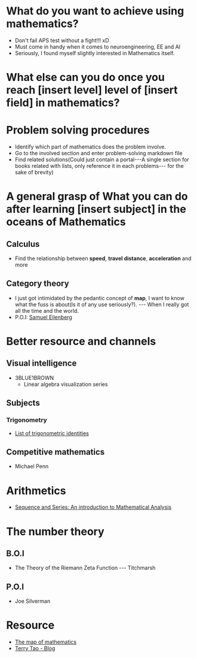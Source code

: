 # What do you want to achieve using mathematics?
- Don't fail APS test without a fight!!! xD
- Must come in handy when it comes to neuroengineering, EE and AI
- Seriously, I found myself slightly interested in Mathematics itself.
# What else can you do once you reach [insert level] level of [insert field] in mathematics?

# Problem solving procedures
- Identify which part of mathematics does the problem involve.
- Go to the involved section and enter problem-solving markdown file
- Find related solutions(Could just contain a portal---A single section for books related with lists, only reference it in each problems--- for the sake of brevity)

# A general grasp of **What you can do** after learning [insert subject] in the oceans of Mathematics
## Calculus
- Find the relationship between **speed**, **travel distance**, **acceleration** and more 
## Category theory
- I just got intimidated by the pedantic concept of **map**, I want to know what the fuss is about(Is it of any use seriously?). --- When I really got all the time and the world.
- P.O.I: [Samuel Eilenberg](https://en.wikipedia.org/wiki/Samuel_Eilenberg)
# Better resource and channels
## Visual intelligence
- 3BLUE1BROWN
  - Linear algebra visualization series
## Subjects
### Trigonometry
- [List of trigonometric identities](https://en.wikipedia.org/wiki/List_of_trigonometric_identities#Linear_combinations)
## Competitive mathematics
- Michael Penn

# Arithmetics
- [Sequence and Series: An introduction to Mathematical Analysis](http://people.math.harvard.edu/~engelwar/MathS305/Sequences%20and%20Series%20Text%20abridged.pdf)
 



# The number theory
## B.O.I
- The Theory of the Riemann Zeta Function --- Titchmarsh 
## P.O.I
- Joe Silverman

# Resource
- [The map of mathematics](https://www.youtube.com/watch?v=OmJ-4B-mS-Y)
- [Terry Tao - Blog](https://terrytao.wordpress.com/)
